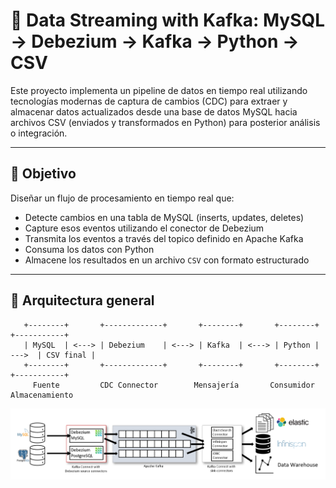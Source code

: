 # 🔄 Data Streaming with Kafka: MySQL → Debezium → Kafka → Python → CSV

Este proyecto implementa un pipeline de datos en tiempo real utilizando tecnologías modernas de captura de cambios (CDC) para extraer y almacenar datos actualizados desde una base de datos MySQL hacia archivos CSV (enviados y transformados en Python) para posterior análisis o integración.

---

## 📌 Objetivo

Diseñar un flujo de procesamiento en tiempo real que:
- Detecte cambios en una tabla de MySQL (inserts, updates, deletes)
- Capture esos eventos utilizando el conector de Debezium
- Transmita los eventos a través del topico definido en Apache Kafka
- Consuma los datos con Python
- Almacene los resultados en un archivo `CSV` con formato estructurado

---

## 🧱 Arquitectura general

```plaintext
   +--------+       +-------------+       +--------+       +--------+       +-----------+
   | MySQL  | <---> | Debezium    | <---> | Kafka  | <---> | Python | --->  | CSV final |
   +--------+       +-------------+       +--------+       +--------+       +-----------+
     Fuente         CDC Connector        Mensajería       Consumidor        Almacenamiento
```

![Arquitectura de datos](img/Arquitectura_de_datos.png)
